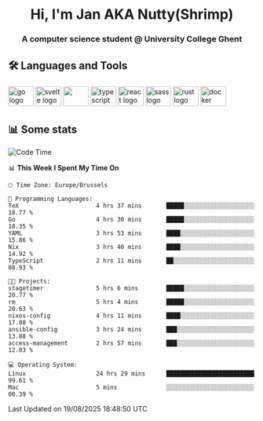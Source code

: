 <h1 align="center">Hi, I'm Jan AKA Nutty(Shrimp)</h1>
<h3 align="center">A computer science student @ University College Ghent</h3>

<h2 align="left">🛠️ Languages and Tools</h2>

###

<div align="left">
  <img src="https://cdn.jsdelivr.net/gh/devicons/devicon/icons/go/go-original.svg" height="40" width="52" alt="go logo"  />
  <img src="https://cdn.jsdelivr.net/gh/devicons/devicon@latest/icons/svelte/svelte-original.svg"  height="40" width="52" alt="svelte logo" />
  <img src="https://cdn.jsdelivr.net/gh/devicons/devicon@latest/icons/tailwindcss/tailwindcss-original.svg" height="40" width="52" />
  <img src="https://cdn.jsdelivr.net/gh/devicons/devicon/icons/typescript/typescript-original.svg" height="40" width="52" alt="typescript logo"  />
  <img src="https://cdn.jsdelivr.net/gh/devicons/devicon/icons/react/react-original.svg" height="40" width="52" alt="react logo"  />
  <img src="https://cdn.jsdelivr.net/gh/devicons/devicon/icons/sass/sass-original.svg" height="40" width="52" alt="sass logo"  />
  <img src="https://cdn.jsdelivr.net/gh/devicons/devicon@latest/icons/rust/rust-original.svg" height="40" width="52" alt="rust logo" />
  <img src="https://cdn.jsdelivr.net/gh/devicons/devicon/icons/docker/docker-original.svg" height="40" width="52" alt="docker logo"  />
</div>

<h2>📊 Some stats</h2>

<!--START_SECTION:waka-->
![Code Time](http://img.shields.io/badge/Code%20Time-6%2C255%20hrs%2056%20mins-blue)

📊 **This Week I Spent My Time On** 

```text
🕑︎ Time Zone: Europe/Brussels

💬 Programming Languages: 
TeX                      4 hrs 37 mins       █████░░░░░░░░░░░░░░░░░░░░   18.77 % 
Go                       4 hrs 30 mins       █████░░░░░░░░░░░░░░░░░░░░   18.35 % 
YAML                     3 hrs 53 mins       ████░░░░░░░░░░░░░░░░░░░░░   15.86 % 
Nix                      3 hrs 40 mins       ████░░░░░░░░░░░░░░░░░░░░░   14.92 % 
TypeScript               2 hrs 11 mins       ██░░░░░░░░░░░░░░░░░░░░░░░   08.93 % 

🐱‍💻 Projects: 
stagetimer               5 hrs 6 mins        █████░░░░░░░░░░░░░░░░░░░░   20.77 % 
rm                       5 hrs 4 mins        █████░░░░░░░░░░░░░░░░░░░░   20.63 % 
nixos-config             4 hrs 11 mins       ████░░░░░░░░░░░░░░░░░░░░░   17.08 % 
ansible-config           3 hrs 24 mins       ███░░░░░░░░░░░░░░░░░░░░░░   13.88 % 
access-management        2 hrs 57 mins       ███░░░░░░░░░░░░░░░░░░░░░░   12.03 % 

💻 Operating System: 
Linux                    24 hrs 29 mins      █████████████████████████   99.61 % 
Mac                      5 mins              ░░░░░░░░░░░░░░░░░░░░░░░░░   00.39 % 
```


 Last Updated on 19/08/2025 18:48:50 UTC
<!--END_SECTION:waka-->

